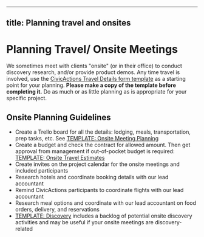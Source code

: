 ______________________________________________________________________

## title: Planning travel and onsites

# Planning Travel/ Onsite Meetings

We sometimes meet with clients "onsite" (or in their office) to conduct discovery research, and/or provide product demos. Any time travel is involved, use the [CivicActions Travel Details form template](https://docs.google.com/forms/d/19rqLkEh1xzjpri-vfN68xxmXvfcb5ThmmzJu1I6YYnM/edit) as a starting point for your planning. **Please make a copy of the template before completing it.** Do as much or as little planning as is appropriate for your specific project.

## Onsite Planning Guidelines

- Create a Trello board for all the details: lodging, meals, transportation, prep tasks, etc. See [TEMPLATE: Onsite Meeting Planning](https://trello.com/b/bAaDzP0s/template-onsite-meeting-planning)
- Create a budget and check the contract for allowed amount. Then get approval from management if out-of-pocket budget is required: [TEMPLATE: Onsite Travel Estimates](https://docs.google.com/spreadsheets/d/1dMNIFuhIeDMtqyp5oYpsLrXO9CVRZ-5ooPoR54doW7U/edit?usp=drive_web&ouid=103893616702532363241)
- Create invites on the project calendar for the onsite meetings and included participants
- Research hotels and coordinate booking details with our lead accountant
- Remind CivicActions participants to coordinate flights with our lead accountant
- Research meal options and coordinate with our lead accountant on food orders, delivery, and reservations
- [TEMPLATE: Discovery](https://trello.com/b/TtMYHp1i/template-discovery) includes a backlog of potential onsite discovery activities and may be useful if your onsite meetings are discovery-related
